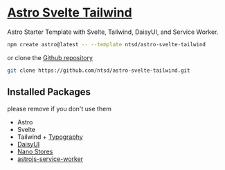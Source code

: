 # [Astro Svelte Tailwind](https://github.com/ntsd/astro-svelte-tailwind)

Astro Starter Template with Svelte, Tailwind, DaisyUI, and Service Worker.

```sh
npm create astro@latest -- --template ntsd/astro-svelte-tailwind
```

or clone the [Github repository](https://github.com/ntsd/astro-svelte-tailwind)

```sh
git clone https://github.com/ntsd/astro-svelte-tailwind.git
```

## Installed Packages

please remove if you don't use them

- Astro
- Svelte
- Tailwind + [Typography](https://github.com/tailwindlabs/tailwindcss-typography)
- [DaisyUI](https://github.com/saadeghi/daisyui)
- [Nano Stores](https://github.com/nanostores/nanostores)
- [astrojs-service-worker](https://github.com/tatethurston/astrojs-service-worker)
